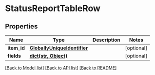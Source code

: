 # StatusReportTableRow

## Properties
Name | Type | Description | Notes
------------ | ------------- | ------------- | -------------
**item_id** | [**GloballyUniqueIdentifier**](GloballyUniqueIdentifier.md) |  | [optional] 
**fields** | [**dict(str, Object)**](Object.md) |  | [optional] 

[[Back to Model list]](../README.md#documentation-for-models) [[Back to API list]](../README.md#documentation-for-api-endpoints) [[Back to README]](../README.md)

